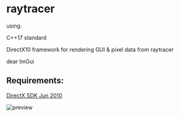 # raytracer
using:

C++17 standard

DirectX10 framework for rendering GUI & pixel data from raytracer

dear ImGui

## Requirements: 
[DirectX SDK Jun 2010](https://www.microsoft.com/en-us/download/details.aspx?id=6812)

![preview](https://i.imgur.com/ZknTdqn.png)
